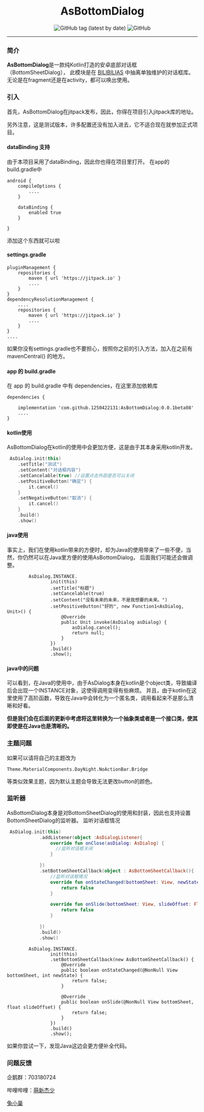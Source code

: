 <div align="center">

# AsBottomDialog

![GitHub tag (latest by date)](https://img.shields.io/github/v/tag/1250422131/AsBottomDialog?label=version)
![GitHub](https://img.shields.io/github/license/1250422131/AsBottomDialog)


</div>

---

### 简介

**AsBottomDialog**是一款纯Kotlin打造的安卓底部对话框（BottomSheetDialog），
此模块是在 [BILIBILIAS](https://github.com/1250422131/bilibilias) 中抽离单独维护的对话框库。
无论是在fragment还是在activity，都可以唤出使用。

### 引入

首先，AsBottomDialog在jitpack发布，因此，你得在项目引入jitpack库的地址。

另外注意，这是测试版本，许多配置还没有加入进去，它不适合现在就参加正式项目。

#### dataBinding 支持
由于本项目采用了dataBinding，因此你也得在项目里打开。
在app的build.gradle中
```
android {
    compileOptions {
        ....
    }

    dataBinding {
        enabled true
    }

}

```
添加这个东西就可以啦

#### settings.gradle

```
pluginManagement {
    repositories {
        maven { url 'https://jitpack.io' }
        ....
    }
}
dependencyResolutionManagement {
    ....
    repositories {
        maven { url 'https://jitpack.io' }
        ....
    }
}
....
```

如果你没有settings.gradle也不要担心，按照你之前的引入方法，加入在之前有 mavenCentral() 的地方。

#### app 的 build.gradle

在 app 的 build.gradle 中有 dependencies，在这里添加依赖库

```
dependencies {

    implementation 'com.github.1250422131:AsBottomDialog:0.0.1beta08'
    ....
}
```

#### kotlin使用

AsBottomDialog在kotlin的使用中会更加方便，这是由于其本身采用kotlin开发。

```kotlin
 AsDialog.init(this)
    .setTitle("测试")
    .setContent("对话框内容")
    .setCancelable(true) //设置点击外部是否可以关闭
    .setPositiveButton("确定") {
        it.cancel()
    }
    .setNegativeButton("取消") {
        it.cancel()
    }
    .build()
    .show()
```

#### java使用

事实上，我们在使用kotlin带来的方便时，却为Java的使用带来了一些不便，当然，你仍然可以在Java里方便的使用AsBottomDialog， 后面我们可能还会做调整。

```
        AsDialog.INSTANCE.
                init(this)
                .setTitle("标题")
                .setCancelable(true)
                .setContent("没有未来的未来，不是我想要的未来。")
                .setPositiveButton("好的", new Function1<AsDialog, Unit>() {
                    @Override
                    public Unit invoke(AsDialog asDialog) {
                        asDialog.cancel();
                        return null;
                    }
                })
                .build()
                .show();
```

#### java中的问题
可以看到，在Java的使用中，由于AsDialog本身在kotlin是个object类，导致编译后会出现一个INSTANCE对象，这使得调用变得有些麻烦。
并且，由于kotlin在这里使用了高阶函数，导致在Java中会转化为一个匿名类，调用看起来不是那么清晰和好看。

**但是我们会在后面的更新中考虑将这里转换为一个抽象类或者是一个接口类，使其即使是在Java也是清晰的。**

### 主题问题
如果可以请将自己的主题改为
```
Theme.MaterialComponents.DayNight.NoActionBar.Bridge
```
等类似效果主题，因为默认主题会导致无法更改button的颜色。

### 监听器
AsBottomDialog本身是对BottomSheetDialog的使用和封装，因此也支持设置BottomSheetDialog的监听器。
监听对话框情况
```kotlin
 AsDialog.init(this)
            .addListener(object :AsDialogListener{
                override fun onClose(asDialog: AsDialog) {
                  //监听对话框关闭
                }

            })
            .setBottomSheetCallback(object : AsBottomSheetCallback(){
                //监听对话框情况
                override fun onStateChanged(bottomSheet: View, newState: Int): Boolean {
                    return false
                }

                override fun onSlide(bottomSheet: View, slideOffset: Float): Boolean {
                    return false
                }

            })
            .build()
            .show()
```
```
        AsDialog.INSTANCE.
                init(this)
                .setBottomSheetCallback(new AsBottomSheetCallback() {
                    @Override
                    public boolean onStateChanged(@NonNull View bottomSheet, int newState) {
                        return false;
                    }

                    @Override
                    public boolean onSlide(@NonNull View bottomSheet, float slideOffset) {
                        return false;
                    }
                })
                .build()
                .show();
```
如果你尝试一下，发现Java这边会更方便补全代码。



### 问题反馈

企鹅群：703180724

哔哩哔哩：[萌新杰少](https://space.bilibili.com/351201307)

[兔小巢 ](https://support.qq.com/product/337496)
